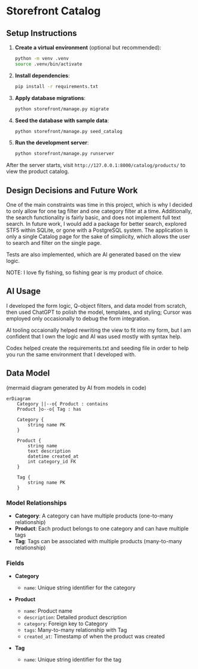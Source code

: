 # Storefront Catalog

## Setup Instructions

1. **Create a virtual environment** (optional but recommended):
   ```bash
   python -m venv .venv
   source .venv/bin/activate
   ```
2. **Install dependencies**:
   ```bash
   pip install -r requirements.txt
   ```
3. **Apply database migrations**:
   ```bash
   python storefront/manage.py migrate
   ```
4. **Seed the database with sample data**:
   ```bash
   python storefront/manage.py seed_catalog
   ```
5. **Run the development server**:
   ```bash
   python storefront/manage.py runserver
   ```

After the server starts, visit `http://127.0.0.1:8000/catalog/products/` to view the product catalog.

## Design Decisions and Future Work

One of the main constraints was time in this project, which is why I decided to only allow for one tag filter and one category filter at a time. Additionally, the search functionality is fairly basic, and does not implement full text search. In future work, I would add a package for better search, explored STF5 within SQLite, or gone with a PostgreSQL system. The application is only a single Catalog page for the sake of simplicity, which allows the user to search and filter on the single page.

Tests are also implemented, which are AI generated based on the view logic.

NOTE: I love fly fishing, so fishing gear is my product of choice.

## AI Usage
I developed the form logic, Q-object filters, and data model from scratch, then used ChatGPT to polish the model, templates, and styling; Cursor was employed only occasionally to debug the form integration.

AI tooling occaionally helped rewriting the view to fit into my form, but I am confident that I own the logic and AI was used mostly with syntax help.

Codex helped create the requirements.txt and seeding file in order to help you run the same environment that I developed with.

## Data Model

(mermaid diagram generated by AI from models in code)
```mermaid
erDiagram
    Category ||--o{ Product : contains
    Product }o--o{ Tag : has

    Category {
        string name PK
    }

    Product {
        string name
        text description
        datetime created_at
        int category_id FK
    }

    Tag {
        string name PK
    }
```

### Model Relationships

- **Category**: A category can have multiple products (one-to-many relationship)
- **Product**: Each product belongs to one category and can have multiple tags
- **Tag**: Tags can be associated with multiple products (many-to-many relationship)

### Fields

- **Category**

  - `name`: Unique string identifier for the category

- **Product**

  - `name`: Product name
  - `description`: Detailed product description
  - `category`: Foreign key to Category
  - `tags`: Many-to-many relationship with Tag
  - `created_at`: Timestamp of when the product was created

- **Tag**
  - `name`: Unique string identifier for the tag


